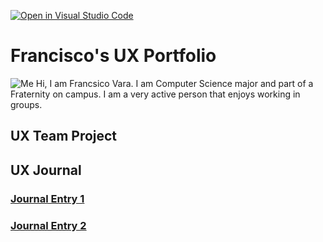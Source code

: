 [![Open in Visual Studio Code](https://classroom.github.com/assets/open-in-vscode-f059dc9a6f8d3a56e377f745f24479a46679e63a5d9fe6f495e02850cd0d8118.svg)](https://classroom.github.com/online_ide?assignment_repo_id=6804642&assignment_repo_type=AssignmentRepo)
# Francisco's UX Portfolio
![Me](https://user-images.githubusercontent.com/98430657/155831134-8939bca9-a042-4b13-96e4-88c6f15d65a7.jpg)
Hi, I am Francsico Vara. I am Computer Science major and part of a Fraternity on campus. I am a very active person that enjoys working in groups. 
## UX Team Project


## UX Journal

### [Journal Entry 1](j01/)
### [Journal Entry 2](j02/)

